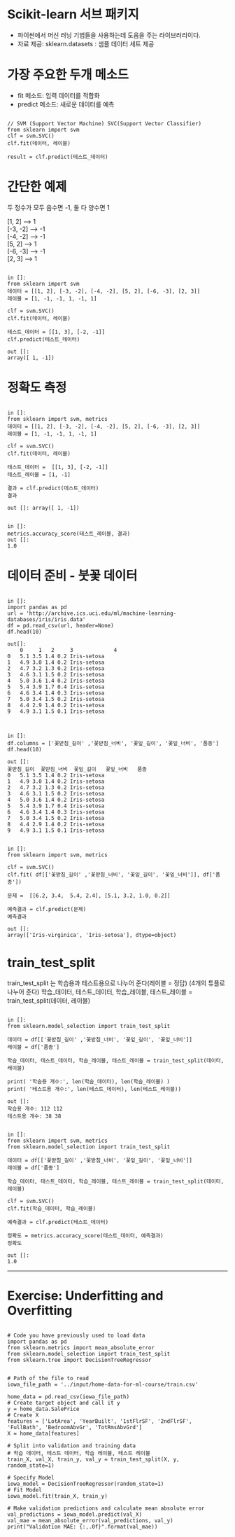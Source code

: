 # Scikit-learn 서브 패키지

* 파이썬에서 머신 러닝 기법들을 사용하는데 도움을 주는 라이브러리이다.
* 자료 제공: sklearn.datasets : 샘플 데이터 세트 제공

# 가장 주요한 두개 메소드

* fit 메소드: 입력 데이터를 적합화
* predict 메소드: 새로운 데이터를 예측

<pre><code>
// SVM (Support Vector Machine) SVC(Support Vector Classifier)
from sklearn import svm
clf = svm.SVC()
clf.fit(데이터, 레이블)

result = clf.predict(테스트_데이터)
</code></pre>

# 간단한 예제

두 정수가 모두 음수면 -1, 둘 다 양수면 1

[1, 2] --> 1  
[-3, -2] --> -1  
[-4, -2] --> -1  
[5, 2] --> 1  
[-6, -3] --> -1  
[2, 3] --> 1  

<pre><code>
in []:
from sklearn import svm
데이터 = [[1, 2], [-3, -2], [-4, -2], [5, 2], [-6, -3], [2, 3]]
레이블 = [1, -1, -1, 1, -1, 1]

clf = svm.SVC()
clf.fit(데이터, 레이블)

테스트_데이터 = [[1, 3], [-2, -1]]
clf.predict(테스트_데이터)

out []: 
array([ 1, -1])
</code></pre>

# 정확도 측정

<pre><code>
in []:
from sklearn import svm, metrics
데이터 = [[1, 2], [-3, -2], [-4, -2], [5, 2], [-6, -3], [2, 3]]
레이블 = [1, -1, -1, 1, -1, 1]

clf = svm.SVC()
clf.fit(데이터, 레이블)

테스트_데이터 =  [[1, 3], [-2, -1]]
테스트_레이블 = [1, -1]

결과 = clf.predict(데스트_데이터)
결과

out []: array([ 1, -1])
</code></pre>

<pre><code>
in []:
metrics.accuracy_score(테스트_레이블, 결과)
out []:
1.0
</code></pre>

# 데이터 준비 - 붓꽃 데이터

<pre><code>
in []:
import pandas as pd
url = 'http://archive.ics.uci.edu/ml/machine-learning-databases/iris/iris.data'
df = pd.read_csv(url, header=None)
df.head(10)

out[]:
    0	  1	  2  	3	          4
0	5.1	3.5	1.4	0.2	Iris-setosa
1	4.9	3.0	1.4	0.2	Iris-setosa
2	4.7	3.2	1.3	0.2	Iris-setosa
3	4.6	3.1	1.5	0.2	Iris-setosa
4	5.0	3.6	1.4	0.2	Iris-setosa
5	5.4	3.9	1.7	0.4	Iris-setosa
6	4.6	3.4	1.4	0.3	Iris-setosa
7	5.0	3.4	1.5	0.2	Iris-setosa
8	4.4	2.9	1.4	0.2	Iris-setosa
9	4.9	3.1	1.5	0.1	Iris-setosa

</code></pre>

<pre><code>
in []:
df.columns = ['꽃받침_길이' ,'꽃받침_너비', '꽃잎_길이', '꽃잎_너비', '품종']
df.head(10)

out []:
꽃받침_길이	꽃받침_너비	꽃잎_길이	꽃잎_너비	품종
0	5.1	3.5	1.4	0.2	Iris-setosa
1	4.9	3.0	1.4	0.2	Iris-setosa
2	4.7	3.2	1.3	0.2	Iris-setosa
3	4.6	3.1	1.5	0.2	Iris-setosa
4	5.0	3.6	1.4	0.2	Iris-setosa
5	5.4	3.9	1.7	0.4	Iris-setosa
6	4.6	3.4	1.4	0.3	Iris-setosa
7	5.0	3.4	1.5	0.2	Iris-setosa
8	4.4	2.9	1.4	0.2	Iris-setosa
9	4.9	3.1	1.5	0.1	Iris-setosa
</code></pre>

<pre><code>
in []:
from sklearn import svm, metrics

clf = svm.SVC()
clf.fit( df[['꽃받침_길이' ,'꽃받침_너비', '꽃잎_길이', '꽃잎_너비']], df['품종'])

문제 =  [[6.2, 3.4,  5.4, 2.4], [5.1, 3.2, 1.0, 0.2]]

예측결과 = clf.predict(문제)
예측결과

out []:
array(['Iris-virginica', 'Iris-setosa'], dtype=object)
</code></pre>

# train_test_split

train_test_split 는 학습용과 테스트용으로 나누어 준다(레이블 = 정답)
(4개의 튜플로 나누어 준다)
학습_데이터, 테스트_데이터, 학습_레이블, 테스트_레이블 = train_test_split(데이터, 레이블)

<pre><code>
in []:
from sklearn.model_selection import train_test_split

데이터 = df[['꽃받침_길이' ,'꽃받침_너비', '꽃잎_길이', '꽃잎_너비']]
레이블 = df['품종']

학습_데이터, 테스트_데이터, 학습_레이블, 테스트_레이블 = train_test_split(데이터, 레이블)

print( '학습용 개수:', len(학습_데이터), len(학습_레이블) )
print( '테스트용 개수:', len(테스트_데이터), len(테스트_레이블))

out []:
학습용 개수: 112 112
테스트용 개수: 38 38
</code></pre>

<pre><code>
in []:
from sklearn import svm, metrics
from sklearn.model_selection import train_test_split

데이터 = df[['꽃받침_길이' ,'꽃받침_너비', '꽃잎_길이', '꽃잎_너비']]
레이블 = df['품종']

학습_데이터, 테스트_데이터, 학습_레이블, 테스트_레이블 = train_test_split(데이터, 레이블)

clf = svm.SVC()
clf.fit(학습_데이터, 학습_레이블)

예측결과 = clf.predict(테스트_데이터)

정확도 = metrics.accuracy_score(테스트_데이터, 예측결과)
정확도

out []:
1.0
</code></pre>

<hr/>

# Exercise: Underfitting and Overfitting

<pre><code>
# Code you have previously used to load data
import pandas as pd
from sklearn.metrics import mean_absolute_error
from sklearn.model_selection import train_test_split
from sklearn.tree import DecisionTreeRegressor


# Path of the file to read
iowa_file_path = '../input/home-data-for-ml-course/train.csv'

home_data = pd.read_csv(iowa_file_path)
# Create target object and call it y
y = home_data.SalePrice
# Create X
features = ['LotArea', 'YearBuilt', '1stFlrSF', '2ndFlrSF', 'FullBath', 'BedroomAbvGr', 'TotRmsAbvGrd']
X = home_data[features]

# Split into validation and training data
# 학습 데이터, 테스트 데이터, 학습 레이블, 테스트 레이블
train_X, val_X, train_y, val_y = train_test_split(X, y, random_state=1)

# Specify Model
iowa_model = DecisionTreeRegressor(random_state=1)
# Fit Model
iowa_model.fit(train_X, train_y)

# Make validation predictions and calculate mean absolute error
val_predictions = iowa_model.predict(val_X)
val_mae = mean_absolute_error(val_predictions, val_y)
print("Validation MAE: {:,.0f}".format(val_mae))
</code></pre>

